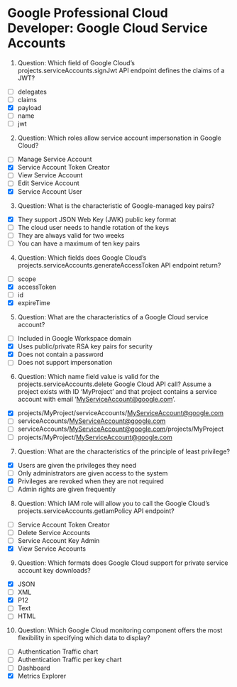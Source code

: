 # Google Professional Cloud Developer: Google Cloud Service Accounts

1. Question: Which field of Google Cloud’s projects.serviceAccounts.signJwt API endpoint defines the claims of a JWT?
- [ ] delegates
- [ ] claims
- [x] payload
- [ ] name
- [ ] jwt

2. Question: Which roles allow service account impersonation in Google Cloud?
- [ ] Manage Service Account
- [x] Service Account Token Creator
- [ ] View Service Account
- [ ] Edit Service Account
- [x] Service Account User

3. Question: What is the characteristic of Google-managed key pairs?
- [x] They support JSON Web Key (JWK) public key format
- [ ] The cloud user needs to handle rotation of the keys
- [ ] They are always valid for two weeks
- [ ] You can have a maximum of ten key pairs

4. Question: Which fields does Google Cloud’s projects.serviceAccounts.generateAccessToken API endpoint return?
- [ ] scope
- [x] accessToken
- [ ] id
- [x] expireTime

5. Question: What are the characteristics of a Google Cloud service account?
- [ ] Included in Google Workspace domain
- [x] Uses public/private RSA key pairs for security
- [x] Does not contain a password
- [ ] Does not support impersonation

6. Question: Which name field value is valid for the projects.serviceAccounts.delete Google Cloud API call? Assume a project exists with ID ‘MyProject’ and that project contains a service account with email ‘MyServiceAccount@google.com’.
- [x] projects/MyProject/serviceAccounts/MyServiceAccount@google.com
- [ ] serviceAccounts/MyServiceAccount@google.com
- [ ] serviceAccounts/MyServiceAccount@google.com/projects/MyProject
- [ ] projects/MyProject/MyServiceAccount@google.com

7. Question: What are the characteristics of the principle of least privilege?
- [x] Users are given the privileges they need
- [ ] Only administrators are given access to the system
- [x] Privileges are revoked when they are not required
- [ ] Admin rights are given frequently

8. Question: Which IAM role will allow you to call the Google Cloud’s projects.serviceAccounts.getIamPolicy API endpoint?
- [ ] Service Account Token Creator
- [ ] Delete Service Accounts
- [ ] Service Account Key Admin
- [x] View Service Accounts

9. Question: Which formats does Google Cloud support for private service account key downloads?
- [x] JSON
- [ ] XML
- [x] P12
- [ ] Text
- [ ] HTML

10. Question: Which Google Cloud monitoring component offers the most flexibility in specifying which data to display?
- [ ] Authentication Traffic chart
- [ ] Authentication Traffic per key chart
- [ ] Dashboard
- [x] Metrics Explorer
